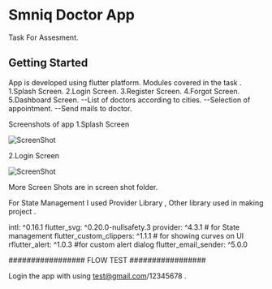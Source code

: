 # Smniq Doctor App

Task For Assesment.

## Getting Started
App is developed using flutter platform.
Modules covered in the task .
1.Splash Screen.
2.Login Screen.
3.Register Screen.
4.Forgot Screen.
5.Dashboard Screen.
--List of doctors according to cities.
--Selection of appointment.
--Send mails to doctor.

Screenshots of app
1.Splash Screen

![ScreenShot](https://raw.github.com/{wowankit23}/{Smniq}/{master}/{https://github.com/wowankit23/Smniq/blob/master/screenshots/Simulator%20Screen%20Shot%20-%20iPhone%208%20-%202021-06-01%20at%2022.55.41%20%232.png})

2.Login Screen

![ScreenShot](https://raw.github.com/{wowankit23}/{Smniq}/{master}/{"https://github.com/wowankit23/Smniq/blob/master/screenshots/Simulator%20Screen%20Shot%20-%20iPhone%208%20-%202021-06-01%20at%2022.55.50.png"})

More Screen Shots are in screen shot folder.

For State Management I used Provider Library , Other library used in making project .

  intl: ^0.16.1
  flutter_svg: ^0.20.0-nullsafety.3
  provider: ^4.3.1 # for State management
  flutter_custom_clippers: ^1.1.1 # for showing curves on UI
  rflutter_alert: ^1.0.3 #for custom alert dialog
  flutter_email_sender: ^5.0.0
  
#################  FLOW TEST #################

Login the app with using test@gmail.com/12345678 .



